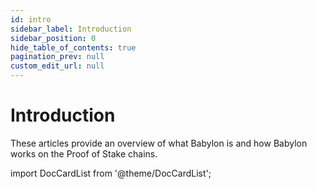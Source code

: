 ```yaml
---
id: intro
sidebar_label: Introduction
sidebar_position: 0
hide_table_of_contents: true
pagination_prev: null
custom_edit_url: null
---
```


# Introduction
These articles provide an overview of what Babylon is and how Babylon works on the Proof of Stake chains.

import DocCardList from '@theme/DocCardList';

<DocCardList />